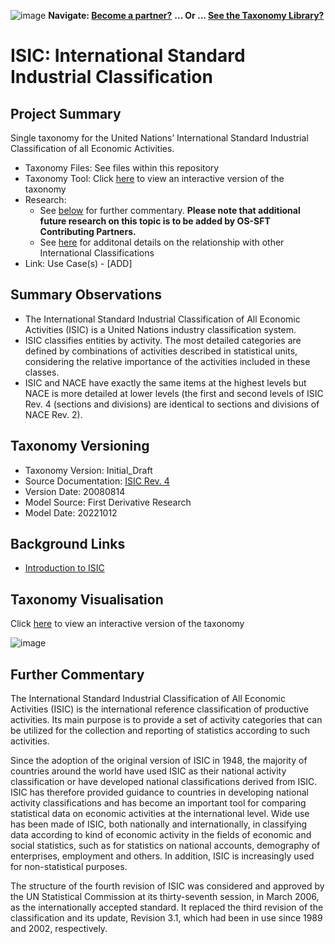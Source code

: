 ![image](https://user-images.githubusercontent.com/112073913/188821900-0c411acf-fbdd-4163-adc9-3ba4e2be78df.png)
**Navigate: [Become a partner?](https://github.com/OS-SFT/06-COLLABORATORS-PARTNERS)**
**... Or ... [See the Taxonomy Library?](https://github.com/orgs/OS-SFT/projects/2)**

# ISIC: International Standard Industrial Classification

## Project Summary

Single taxonomy for the United Nations’ International Standard Industrial Classification of all Economic Activities.
- Taxonomy Files: See files within this repository
- Taxonomy Tool: Click [here](https://os-sft.solidatus.com/viewer/share/H4jWt89DJEbyUzKaiY4Ai0OmJaiQGSFh) to view an interactive version of the taxonomy
- Research: 
  - See [below](https://github.com/OS-SFT/Taxonomy-Mappings-Library/tree/main/Industry%20Classification%20Taxonomies/ISIC#further-commentary) for further commentary. **Please note that additional future research on this topic is to be added by OS-SFT Contributing Partners.**
  - See [here](https://github.com/OS-SFT/Taxonomy-Mappings-Library/tree/main/Industry%20Classification%20Taxonomies/NACE) for additonal details on the relationship with other International Classifications
- Link: Use Case(s) - [ADD]

## Summary Observations

- The International Standard Industrial Classification of All Economic Activities (ISIC) is a United Nations industry classification system.
- ISIC classifies entities by activity. The most detailed categories are defined by combinations of activities described in statistical units, considering the relative importance of the activities included in these classes.
- ISIC and NACE have exactly the same items at the highest levels but NACE is more detailed at lower levels (the first and second levels of ISIC Rev. 4 (sections and divisions) are identical to sections and divisions of NACE Rev. 2).

## Taxonomy Versioning
- Taxonomy Version: Initial_Draft
- Source Documentation: [ISIC Rev. 4](https://unstats.un.org/unsd/classifications/Econ/Download/In%20Text/ISIC_Rev_4_publication_English.pdf)
- Version Date: 20080814
- Model Source: First Derivative Research
- Model Date: 20221012

## Background Links

- [Introduction to ISIC](https://unstats.un.org/unsd/classifications/Econ/isic)

## Taxonomy Visualisation

Click [here](https://os-sft.solidatus.com/viewer/share/H4jWt89DJEbyUzKaiY4Ai0OmJaiQGSFh) to view an interactive version of the taxonomy

![image](https://github.com/OS-SFT/Taxonomy-Mappings-Library/assets/112079442/56ba592e-be41-42fd-a772-33e642ee6e1d)

## Further Commentary

The International Standard Industrial Classification of All Economic Activities (ISIC) is the international reference classification of productive activities. Its main purpose is to provide a set of activity categories that can be utilized for the collection and reporting of statistics according to such activities.

Since the adoption of the original version of ISIC in 1948, the majority of countries around the world have used ISIC as their national activity classification or have developed national classifications derived from ISIC. ISIC has therefore provided guidance to countries in developing national activity classifications and has become an important tool for comparing statistical data on economic activities at the international level. Wide use has been made of ISIC, both nationally and internationally, in classifying data according to kind of economic activity in the fields of economic and social statistics, such as for statistics on national accounts, demography of enterprises, employment and others. In addition, ISIC is increasingly used for non-statistical purposes.

The structure of the fourth revision of ISIC was considered and approved by the UN Statistical Commission at its thirty-seventh session, in March 2006, as the internationally accepted standard. It replaced the third revision of the classification and its update, Revision 3.1, which had been in use since 1989 and 2002, respectively.
